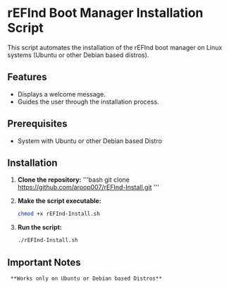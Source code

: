 # rEFInd Boot Manager Installation Script

This script automates the installation of the rEFInd boot manager on Linux systems (Ubuntu or other Debian based distros).

## Features

* Displays a welcome message.
* Guides the user through the installation process.

## Prerequisites
* System with Ubuntu or other Debian based Distro


## Installation

1.  **Clone the repository:**
    '''bash
    git clone https://github.com/aroop007/rEFInd-Install.git
    '''
    
2.  **Make the script executable:**

    ```bash
    chmod +x rEFInd-Install.sh
    ```

3.  **Run the script:**

    ```bash
    ./rEFInd-Install.sh
    ```

##   Important Notes
     **Works only on Ubuntu or Debian based Distros**
